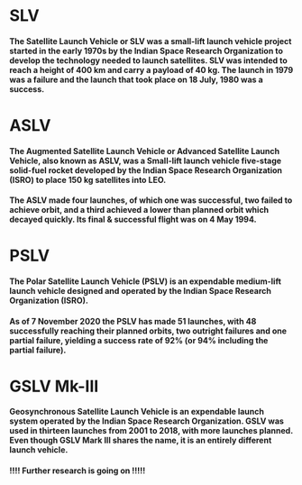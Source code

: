 # SLV

#### The Satellite Launch Vehicle or SLV was a small-lift launch vehicle project started in the early 1970s by the Indian Space Research Organization to develop the technology needed to launch satellites. SLV was intended to reach a height of 400 km and carry a payload of 40 kg. The launch in 1979 was a failure and the launch that took place on 18 July, 1980 was a success.

# ASLV

#### The Augmented Satellite Launch Vehicle or Advanced Satellite Launch Vehicle, also known as **ASLV**, was a Small-lift launch vehicle five-stage solid-fuel rocket developed by the Indian Space Research Organization (ISRO) to place 150 kg satellites into LEO. 

#### The **ASLV** made four launches, of which one was **successful**, two failed to achieve orbit, and a third achieved a lower than planned orbit which decayed quickly. Its final & successful flight was on 4 May 1994.

# PSLV

#### The Polar Satellite Launch Vehicle (**PSLV**) is an expendable medium-lift launch vehicle designed and operated by the Indian Space Research Organization (ISRO).

#### As of 7 November 2020 the **PSLV** has made 51 launches, with 48 **successfully** reaching their planned orbits, two outright failures and one partial failure, yielding a **success** rate of 92% (or 94% including the partial failure).

# GSLV Mk-III

#### Geosynchronous Satellite Launch Vehicle is an expendable launch system operated by the Indian Space Research Organization. GSLV was used in thirteen launches from 2001 to 2018, with more launches planned. Even though GSLV Mark III shares the name, it is an entirely different launch vehicle.

#### !!!! Further research is going on !!!!!